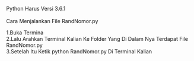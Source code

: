 Python Harus Versi 3.6.1 <br>
<br>
Cara Menjalankan File RandNomor.py <br>

1.Buka Termina <br>
2.Lalu Arahkan Terminal Kalian Ke Folder Yang Di Dalam Nya Terdapat File RandNomor.py <br>
3.Setelah Itu Ketik python RandNomor.py Di Terminal Kalian


